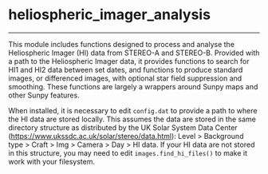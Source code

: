 # heliospheric_imager_analysis
---

This module includes functions designed to process and analyse the Heliospheric Imager (HI) data from STEREO-A and STEREO-B. Provided with a path to the Heliospheric Imager data, it provides functions to search for HI1 and HI2 data between set dates, and functions to produce standard images, or differenced images, with optional star field suppression and smoothing. These functions are largely a wrappers around Sunpy maps and other Sunpy features.

When installed, it is necessary to edit `config.dat` to provide a path to where the HI data are stored locally. This assumes the data are stored in the same directory structure as distributed by the UK Solar System Data Center (https://www.ukssdc.ac.uk/solar/stereo/data.html): Level > Background type > Craft > Img > Camera > Day > HI data. If your HI data are not stored in this structure, you may need to edit `images.find_hi_files()` to make it work with your filesystem. 